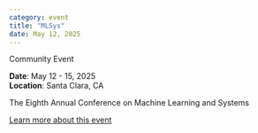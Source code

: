 ```yaml
---
category: event
title: "MLSys"
date: May 12, 2025
---
```

<span class="community-event">Community Event</span>

**Date**: May 12 - 15, 2025   
**Location**: Santa Clara, CA

The Eighth Annual Conference on Machine Learning and Systems

[Learn more about this event](https://mlsys.org/)
